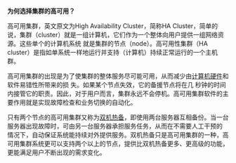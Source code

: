 **为何选择集群的高可用？**

高可用集群，英文原文为High Availability Cluster，简称HA Cluster，简单的说，集群（cluster）就是一组计算机，它们作为一个整体向用户提供一组网络资源。这些单个的计算机系统 就是集群的节点（node）。高可用性集群（HA cluster）是指如单系统一样地运行并支持（计算机）持续正常运行的一个主机群。

高可用集群的出现是为了使集群的整体服务尽可能可用，从而减少由[计算机硬件](https://baike.baidu.com/item/%E8%AE%A1%E7%AE%97%E6%9C%BA%E7%A1%AC%E4%BB%B6)和软件易错性所带来的损 失。如果某个节点失效，它的备援节点将在几 秒钟的时间内接管它的职责。因此，对于用户而言，集群永远不会停机。高可用集群软件的主要作用就是实现故障检查和业务切换的自动化。

只有两个节点的高可用集群又称为[双机热备](https://baike.baidu.com/item/%E5%8F%8C%E6%9C%BA%E7%83%AD%E5%A4%87)，即使用两台服务器互相备份。当一台服务器出现故障时，可由另一台服务器承担服务任务，从而在不需要人工干预的 情况下，自动保证系统能持续对外提供服务。双机热备只是高可用集群的一种，高可用集群系统更可以支持两个以上的节点，提供比双机热备更多、更高级的功能， 更能满足用户不断出现的需求变化。